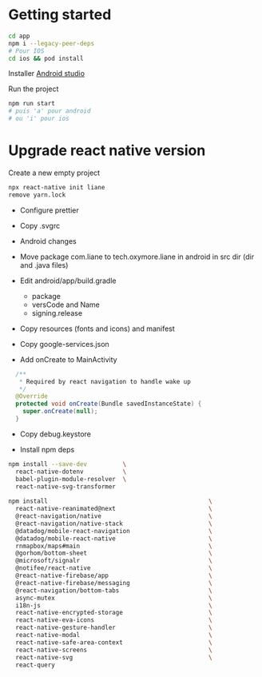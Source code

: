 # Getting started

```bash
cd app
npm i --legacy-peer-deps
# Pour IOS
cd ios && pod install
```

Installer [Android studio](https://docs.expo.dev/workflow/android-studio-emulator/)

Run the project

```bash
npm run start
# puis 'a' pour android 
# ou 'i' pour ios
```

# Upgrade react native version

Create a new empty project

```bash
npx react-native init liane
remove yarn.lock
```

- Configure prettier
- Copy .svgrc

- Android changes
- Move package com.liane to tech.oxymore.liane in android in src dir (dir and .java files)
- Edit android/app/build.gradle
  - package
  - versCode and Name
  - signing.release
- Copy resources (fonts and icons) and manifest
- Copy google-services.json
- Add onCreate to MainActivity

```java
  /**
   * Required by react navigation to handle wake up
   */
  @Override
  protected void onCreate(Bundle savedInstanceState) {
    super.onCreate(null);
  }
```
- Copy debug.keystore
  
- Install npm deps

```bash
npm install --save-dev          \
  react-native-dotenv           \
  babel-plugin-module-resolver  \
  react-native-svg-transformer
                
npm install                                             \
  react-native-reanimated@next                          \
  @react-navigation/native                              \
  @react-navigation/native-stack                        \
  @datadog/mobile-react-navigation                      \
  @datadog/mobile-react-native                          \
  rnmapbox/maps#main                                    \
  @gorhom/bottom-sheet                                  \
  @microsoft/signalr                                    \
  @notifee/react-native                                 \
  @react-native-firebase/app                            \
  @react-native-firebase/messaging                      \
  @react-navigation/bottom-tabs                         \
  async-mutex                                           \
  i18n-js                                               \
  react-native-encrypted-storage                        \
  react-native-eva-icons                                \
  react-native-gesture-handler                          \
  react-native-modal                                    \
  react-native-safe-area-context                        \
  react-native-screens                                  \
  react-native-svg                                      \
  react-query
```
